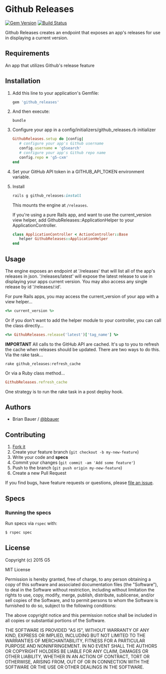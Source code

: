 # Github Releases

[![Gem Version](https://badge.fury.io/rb/github_releases.svg)](http://badge.fury.io/rb/github_releases)
[![Build Status](https://travis-ci.org/G5/github_releases.svg?branch=master)](https://travis-ci.org/G5/github_releases)

Github Releases creates an endpoint that exposes an app's releases for use in
displaying a current version.

## Requirements

An app that utilizes Github's release feature

## Installation

1. Add this line to your application's Gemfile:

   ```ruby
   gem 'github_releases'
   ```

2. And then execute:

   ```console
   bundle
   ```


3. Configure your app in a config/initializers/github_releases.rb initializer

   ```ruby
   GithubReleases.setup do |config|
      # configure your app's Github username
      config.username = 'g5search'
      # configure your app's Github repo name
      config.repo = 'g5-cxm'
   end

   ```
   
4. Set your GitHub API token in a GITHUB_API_TOKEN environment variable.

5. Install

   ```ruby
   rails g github_releases:install
   ```

   This mounts the engine at `/releases`.
   
   If you're using a pure Rails app, and want to use the current_version view helper, add     GithubReleases::ApplicationHelper to your ApplicationController.

   ```ruby
   class ApplicationController < ActionController::Base
      helper GithubReleases::ApplicationHelper
   end
   ```

## Usage

The engine exposes an endpoint at '/releases' that will list all of the app's
releases in json. '/releases/latest' will expose the latest release to use in
displaying your apps current version. You may also access any single release
by id '/releases/:id'.

For pure Rails apps, you may access the current_version of your app with a view helper...

```Ruby
<%= current_version %>
```

Or if you don't want to add the helper module to your controller, you can call the class directly...

```Ruby
<%= GithubReleases.release('latest')['tag_name'] %>
```

**IMPORTANT** All calls to the GitHub API are cached. It's up to you to refresh the cache when releases should be updated. There are two ways to do this. Via the rake task...

```
rake github_releases:refresh_cache
```

Or via a Ruby class method...

```Ruby
GithubReleases.refresh_cache
```

One strategy is to run the rake task in a post deploy hook.

## Authors

* Brian Bauer / [@bbauer](https://github.com/bbauer)

## Contributing

1. [Fork it](https://github.com/g5search/github_releases/fork)
2. Create your feature branch (`git checkout -b my-new-feature`)
3. Write your code and **specs**
4. Commit your changes (`git commit -am 'Add some feature'`)
5. Push to the branch (`git push origin my-new-feature`)
6. Create a new Pull Request

If you find bugs, have feature requests or questions, please
[file an issue](https://github.com/g5search/github_releases/issues).

## Specs

### Running the specs

Run specs via `rspec` with:

```bash
$ rspec spec
```

## License

Copyright (c) 2015 G5

MIT License

Permission is hereby granted, free of charge, to any person obtaining
a copy of this software and associated documentation files (the
"Software"), to deal in the Software without restriction, including
without limitation the rights to use, copy, modify, merge, publish,
distribute, sublicense, and/or sell copies of the Software, and to
permit persons to whom the Software is furnished to do so, subject to
the following conditions:

The above copyright notice and this permission notice shall be
included in all copies or substantial portions of the Software.

THE SOFTWARE IS PROVIDED "AS IS", WITHOUT WARRANTY OF ANY KIND,
EXPRESS OR IMPLIED, INCLUDING BUT NOT LIMITED TO THE WARRANTIES OF
MERCHANTABILITY, FITNESS FOR A PARTICULAR PURPOSE AND
NONINFRINGEMENT. IN NO EVENT SHALL THE AUTHORS OR COPYRIGHT HOLDERS BE
LIABLE FOR ANY CLAIM, DAMAGES OR OTHER LIABILITY, WHETHER IN AN ACTION
OF CONTRACT, TORT OR OTHERWISE, ARISING FROM, OUT OF OR IN CONNECTION
WITH THE SOFTWARE OR THE USE OR OTHER DEALINGS IN THE SOFTWARE.

